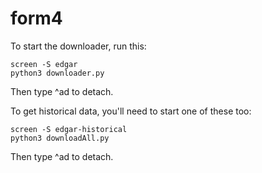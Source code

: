 # form4
To start the downloader, run this:

    screen -S edgar
    python3 downloader.py

Then type ^ad to detach.

To get historical data, you'll need to start one of these too:

    screen -S edgar-historical
    python3 downloadAll.py

Then type ^ad to detach.